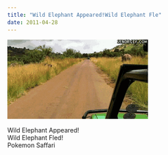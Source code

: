 ```yaml
---
title: "Wild Elephant Appeared!Wild Elephant Fle"
date: 2011-04-28
---
```


![2011-04-28-1p2xmqsv.gif](/images/2011-04-28-1p2xmqsv.gif)

Wild Elephant Appeared!<br>Wild Elephant Fled!<br>Pokemon Saffari